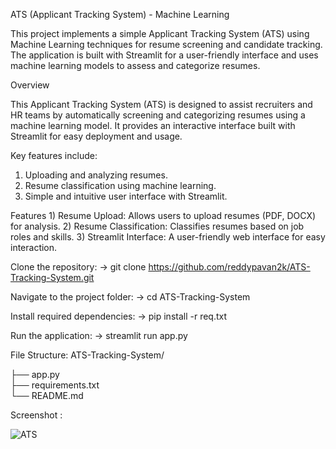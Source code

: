 ATS (Applicant Tracking System) - Machine Learning

This project implements a simple Applicant Tracking System (ATS) using Machine Learning techniques for resume screening and candidate tracking. The application is built with Streamlit for a user-friendly interface and uses machine learning models to assess and categorize resumes.

Overview

  This Applicant Tracking System (ATS) is designed to assist recruiters and HR teams by automatically screening and categorizing resumes using a machine learning model. It provides an interactive interface built with Streamlit for easy deployment and usage.
  
Key features include:

 1) Uploading and analyzing resumes.
 2) Resume classification using machine learning.
 3) Simple and intuitive user interface with Streamlit.

Features
    1) Resume Upload: Allows users to upload resumes (PDF, DOCX) for analysis.
    2) Resume Classification: Classifies resumes based on job roles and skills.
    3) Streamlit Interface: A user-friendly web interface for easy interaction.

Clone the repository:
-> git clone https://github.com/reddypavan2k/ATS-Tracking-System.git

Navigate to the project folder:
-> cd ATS-Tracking-System

Install required dependencies:
-> pip install -r req.txt

Run the application:
-> streamlit run app.py

File Structure: 
ATS-Tracking-System/

├── app.py                    
├── requirements.txt         
└── README.md           

Screenshot :

![ATS](https://github.com/user-attachments/assets/9fac900b-8502-4781-887f-35c153f47817)


